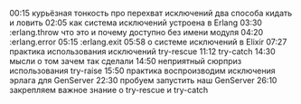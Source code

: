 00:15 курьёзная тонкость про перехват исключений два способа кидать и ловить
02:05 как система исключений устроена в Erlang
03:30 :erlang.throw что это и почему доступно без имени модуля
04:20 :erlang.error
05:15 :erlang.exit
05:58 о системе исключений в Elixir
07:27 практика использования исключений try-rescue
11:12 try-catch
14:30 мысли о том зачем так сделали
14:50 неприятный сюрприз использования try-raise
15:50 практика воспроизводим исключения эрлага для GenServer
22:30 пробуем запустить наш GenServer
26:10 закрепляем важное знание о try-rescue и try-catch
